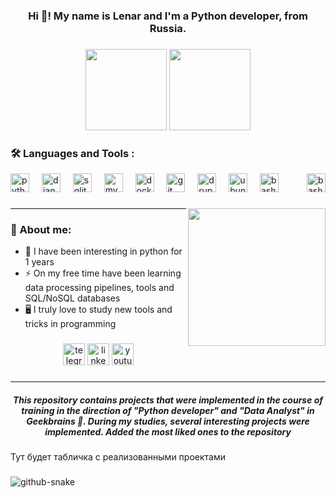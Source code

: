 <h3 align="center">Hi 👋! My name is Lenar and I'm a Python developer, from Russia. </h3>

###

<div align="center">
  <img src="https://github-readme-stats.vercel.app/api/top-langs/?username=lenaruch&layout=compact&theme=radical&line_height=21" height="130" />
  <img src="https://github-readme-stats.vercel.app/api?username=lenaruch&show_icons=true&theme=radical&hide_title=true&line_height=21" height="130"/>
</div>

###
### 🛠  Languages and Tools :
<div align="left">
  <img src="https://cdn.jsdelivr.net/gh/devicons/devicon/icons/python/python-original.svg" height="30" alt="python logo"  />
  <img width="12" />
  <img src="https://cdn.jsdelivr.net/gh/devicons/devicon/icons/django/django-plain.svg" height="30" alt="django logo"  />
  <img width="12" />
  <img src="https://cdn.jsdelivr.net/gh/devicons/devicon/icons/sqlite/sqlite-original.svg" height="30" alt="sqlite logo"  />
  <img width="12" />
  <img src="https://cdn.jsdelivr.net/gh/devicons/devicon/icons/mysql/mysql-original.svg" height="30" alt="mysql logo"  />
  <img width="12" />
  <img src="https://cdn.jsdelivr.net/gh/devicons/devicon/icons/docker/docker-original.svg" height="30" alt="docker logo"  />
  <img width="12" />
  <img src="https://cdn.jsdelivr.net/gh/devicons/devicon/icons/git/git-original.svg" height="30" alt="git logo"  />
  <img width="12" />
  <img src="https://cdn.jsdelivr.net/gh/devicons/devicon/icons/drupal/drupal-original.svg" height="30" alt="drupal logo"  />
  <img width="12" />
  <img src="https://cdn.jsdelivr.net/gh/devicons/devicon/icons/ubuntu/ubuntu-plain.svg" height="30" alt="ubuntu logo"  />
  <img width="12" />
  <img src="https://cdn.jsdelivr.net/gh/devicons/devicon/icons/bash/bash-original.svg" height="30" alt="bash logo"  />

  <img align="right" src="https://www.codewars.com/users/lenaruch/badges/large" height="30" alt="bash logo"  />
</div>

###


###

<img align="right" height="220" src="https://media.giphy.com/media/Y4ak9Ki2GZCbJxAnJD/giphy.gif"  />

###
_____________________________
### 💾 About me:
* 🐍 I have been interesting in python for 1 years
* ⚡ On my free time have been learning data processing pipelines, tools and SQL/NoSQL databases
* 🖥️ I truly love to study new tools and tricks in programming

###

<div align="center">
  <a href="https://telegram.me/lenaruch"><img src="https://img.shields.io/static/v1?message=Telegram&logo=telegram&label=&color=0077B5&logoColor=white&labelColor=&style=for-the-badge" height="35" alt="telegram logo"  /><a>
  <img src="https://img.shields.io/static/v1?message=LinkedIn&logo=linkedin&label=&color=0077B5&logoColor=white&labelColor=&style=for-the-badge" height="35" alt="linkedin logo"  />
  <img src="https://img.shields.io/static/v1?message=Youtube&logo=youtube&label=&color=FF0000&logoColor=white&labelColor=&style=for-the-badge" height="35" alt="youtube logo"  />
</div>

###

____
<div align="center">
  <h5>This repository contains projects that were implemented in the course of training in the direction of <em>"Python developer"</em> and <em>"Data Analyst"</em> in Geekbrains 🧠. During my studies, several interesting projects were implemented. Added the most liked ones to the repository</h5>
</div>

###
Тут будет табличка с реализованными проектами
###
<picture>
  <source media="(prefers-color-scheme: dark)" srcset="github-snake-dark.svg" />
  <source media="(prefers-color-scheme: light)" srcset="github-snake.svg" />
  <img alt="github-snake" src="github-snake.svg" />
</picture>
